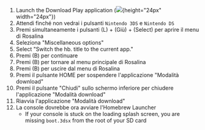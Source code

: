 1. Launch the Download Play application (![](/images/download-play-icon.png){height="24px" width="24px"})
2. Attendi finché non vedrai i pulsanti `Nintendo 3DS` e `Nintendo DS`
3. Premi simultaneamente i pulsanti (L) + (Giù) + (Select) per aprire il menu di Rosalina
4. Seleziona "Miscellaneous options"
5. Select "Switch the hb. title to the current app."
6. Premi (B) per continuare
7. Premi (B) per tornare al menu principale di Rosalina
8. Premi (B) per uscire dal menu di Rosalina
9. Premi il pulsante HOME per sospendere l'applicazione "Modalità download"
10. Premi il pulsante "Chiudi" sullo schermo inferiore per chiudere l'applicazione "Modalità download"
11. Riavvia l'applicazione "Modalità download"
12. La console dovrebbe ora avviare l'Homebrew Launcher
    - If your console is stuck on the loading splash screen, you are missing `boot.3dsx` from the root of your SD card

